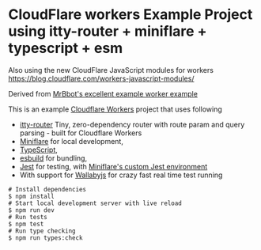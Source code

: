 # CloudFlare workers Example Project using itty-router + miniflare + typescript + esm 
Also using the new CloudFlare JavaScript modules for workers https://blog.cloudflare.com/workers-javascript-modules/

Derived from [MrBbot's excellent example worker example](https://github.com/mrbbot/miniflare-typescript-esbuild-jest/)

This is an example [Cloudflare Workers](https://workers.cloudflare.com/) project that uses following 
* [itty-router](https://github.com/kwhitley/itty-router/) Tiny, zero-dependency router with route param and query parsing - built for Cloudflare Workers
* [Miniflare](https://github.com/cloudflare/miniflare) for local development, 
* [TypeScript](https://www.typescriptlang.org/), 
* [esbuild](https://github.com/evanw/esbuild) for bundling, 
* [Jest](https://jestjs.io/) for testing, with [Miniflare's custom Jest environment](https://v2.miniflare.dev/jest.html)
* With support for [Wallabyjs](https://wallabyjs.com/) for crazy fast real time test running
```shell
# Install dependencies
$ npm install
# Start local development server with live reload
$ npm run dev
# Run tests
$ npm test
# Run type checking
$ npm run types:check
```
